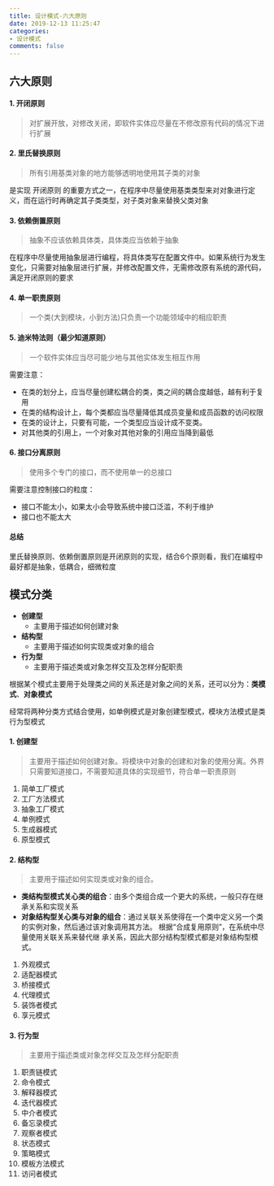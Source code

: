 ```yaml
---
title: 设计模式-六大原则
date: 2019-12-13 11:25:47
categories:
- 设计模式
comments: false
---
```




## 六大原则

#### 1. 开闭原则

> 对扩展开放，对修改关闭，即软件实体应尽量在不修改原有代码的情况下进行扩展



#### 2. 里氏替换原则

> 所有引用基类对象的地方能够透明地使用其子类的对象

是实现 开闭原则 的重要方式之一，在程序中尽量使用基类类型来对对象进行定义，而在运行时再确定其子类类型，对子类对象来替换父类对象



#### 3. 依赖倒置原则

> 抽象不应该依赖具体类，具体类应当依赖于抽象

在程序中尽量使用抽象层进行编程，将具体类写在配置文件中。如果系统行为发生变化，只需要对抽象层进行扩展，并修改配置文件，无需修改原有系统的源代码，满足开闭原则的要求



#### 4. 单一职责原则

> 一个类(大到模块，小到方法)只负责一个功能领域中的相应职责



#### 5. 迪米特法则（最少知道原则）

> 一个软件实体应当尽可能少地与其他实体发生相互作用

需要注意：
- 在类的划分上，应当尽量创建松耦合的类，类之间的耦合度越低，越有利于复用
- 在类的结构设计上，每个类都应当尽量降低其成员变量和成员函数的访问权限
- 在类的设计上，只要有可能，一个类型应当设计成不变类。
- 对其他类的引用上，一个对象对其他对象的引用应当降到最低



#### 6. 接口分离原则

> 使用多个专门的接口，而不使用单一的总接口

需要注意控制接口的粒度：
- 接口不能太小，如果太小会导致系统中接口泛滥，不利于维护
- 接口也不能太大



#### 总结

里氏替换原则、依赖倒置原则是开闭原则的实现，结合6个原则看，我们在编程中最好都是抽象，低耦合，细微粒度



## 模式分类

- **创建型**
  - 主要用于描述如何创建对象
- **结构型**
	- 主要用于描述如何实现类或对象的组合
- **行为型**
	- 主要用于描述类或对象怎样交互及怎样分配职责

根据某个模式主要用于处理类之间的关系还是对象之间的关系，还可以分为：**类模式**、**对象模式**

经常将两种分类方式结合使用，如单例模式是对象创建型模式，模块方法模式是类行为型模式


#### 1. 创建型

> 主要用于描述如何创建对象。将模块中对象的创建和对象的使用分离。外界只需要知道接口，不需要知道具体的实现细节，符合单一职责原则

1. 简单工厂模式
2. 工厂方法模式
3. 抽象工厂模式
4. 单例模式
5. 生成器模式
6. 原型模式



#### 2. 结构型

> 主要用于描述如何实现类或对象的组合。
>

- **类结构型模式关心类的组合**：由多个类组合成一个更大的系统，一般只存在继承关系和实现关系
- **对象结构型关心类与对象的组合**：通过关联关系使得在一个类中定义另一个类的实例对象，然后通过该对象调用其方法。 根据“合成复用原则”，在系统中尽量使用关联关系来替代继 承关系，因此大部分结构型模式都是对象结构型模式。

1. 外观模式
2. 适配器模式
3. 桥接模式
4. 代理模式
5. 装饰者模式
6. 享元模式



#### 3. 行为型

> 主要用于描述类或对象怎样交互及怎样分配职责
>

1. 职责链模式
2. 命令模式
3. 解释器模式
4. 迭代器模式
5. 中介者模式
6. 备忘录模式
7. 观察者模式
8. 状态模式
9. 策略模式
10. 模板方法模式
11. 访问者模式



